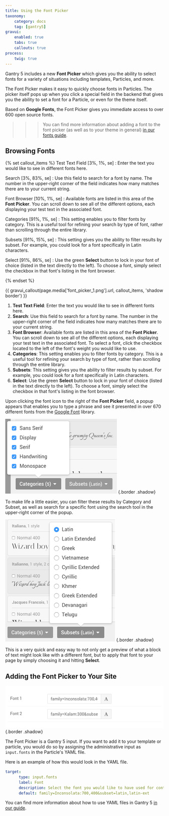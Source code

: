 ```yaml
---
title: Using the Font Picker
taxonomy:
    category: docs
    tag: [gantry5]
gravui:
    enabled: true
    tabs: true
    callouts: true
process:
    twig: true
---
```


Gantry 5 includes a new **Font Picker** which gives you the ability to select fonts for a variety of situations including templates, Particles, and more.

The Font Picker makes it easy to quickly choose fonts in Particles. The picker itself pops up when you click a special field in the backend that gives you the ability to set a font for a Particle, or even for the theme itself.

Based on **Google Fonts**, the Font Picker gives you immediate access to over 600 open source fonts.

>>> You can find more information about adding a font to the font picker (as well as to your theme in general) [in our fonts guide](../fonts).

Browsing Fonts
-----

{% set callout_items %}
Test Text Field [3%, 1%, se]
    : Enter the text you would like to see in different fonts here.

Search [3%, 83%, se]
    : Use this field to search for a font by name. The number in the upper-right corner of the field indicates how many matches there are to your current string.

Font Browser [10%, 1%, se]
    : Available fonts are listed in this area of the **Font Picker**. You can scroll down to see all of the different options, each displaying your test text in the associated font.

Categories [91%, 1%, se]
    : This setting enables you to filter fonts by category. This is a useful tool for refining your search by type of font, rather than scrolling through the entire library.

Subsets [91%, 15%, se]
    : This setting gives you the ability to filter results by subset. For example, you could look for a font specifically in Latin characters.

Select [91%, 86%, se]
    : Use the green **Select** button to lock in your font of choice (listed in the text directly to the left). To choose a font, simply select the checkbox in that font's listing in the font browser.

{% endset %}

{{ gravui_callout(page.media['font_picker_1.png'].url, callout_items, 'shadow border') }}

1. **Test Text Field**: Enter the text you would like to see in different fonts here.
2. **Search**: Use this field to search for a font by name. The number in the upper-right corner of the field indicates how many matches there are to your current string.
3. **Font Browser**: Available fonts are listed in this area of the **Font Picker**. You can scroll down to see all of the different options, each displaying your test text in the associated font. To select a font, click the checkbox located to the left of the font's weight you would like to use.
4. **Categories**: This setting enables you to filter fonts by category. This is a useful tool for refining your search by type of font, rather than scrolling through the entire library.
5. **Subsets**: This setting gives you the ability to filter results by subset. For example, you could look for a font specifically in Latin characters.
6. **Select**: Use the green **Select** button to lock in your font of choice (listed in the text directly to the left). To choose a font, simply select the checkbox in that font's listing in the font browser.

Upon clicking the font icon to the right of the **Font Picker** field, a popup appears that enables you to type a phrase and see it presented in over 670 different fonts from the [Google Font](http://www.google.com/fonts) library.

![Font Picker](font_picker_2.png) {.border .shadow}

To make life a little easier, you can filter these results by Category and Subset, as well as search for a specific font using the search tool in the upper-right corner of the popup.

![Font Picker](font_picker_3.png) {.border .shadow}

This is a very quick and easy way to not only get a preview of what a block of text might look like with a different font, but to apply that font to your page by simply choosing it and hitting **Select**.

Adding the Font Picker to Your Site
-----

![Font Picker Fields](font_selector_field.png) {.border .shadow}

The Font Picker is a Gantry 5 input. If you want to add it to your template or particle, you would do so by assigning the administrative input as `input.fonts` in the Particle's YAML file.

Here is an example of how this would look in the YAML file.

```yaml
target:
      type: input.fonts
      label: Font
      description: Select the font you would like to have used for content in the Particle.
      default: family=Inconsolata:700,400&subset=latin,latin-ext
```

You can find more information about how to use YAML files in Gantry 5 [in our guide](../../advanced/particle-yaml-field-types).
